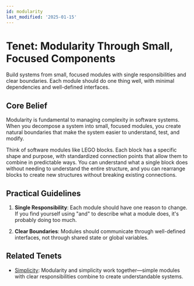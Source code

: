 ```yaml
---
id: modularity
last_modified: '2025-01-15'
---
```


# Tenet: Modularity Through Small, Focused Components

Build systems from small, focused modules with single responsibilities and clear
boundaries. Each module should do one thing well, with minimal dependencies and
well-defined interfaces.

## Core Belief

Modularity is fundamental to managing complexity in software systems. When you
decompose a system into small, focused modules, you create natural boundaries that
make the system easier to understand, test, and modify.

Think of software modules like LEGO blocks. Each block has a specific shape and
purpose, with standardized connection points that allow them to combine in predictable
ways. You can understand what a single block does without needing to understand the
entire structure, and you can rearrange blocks to create new structures without
breaking existing connections.

## Practical Guidelines

1. **Single Responsibility**: Each module should have one reason to change. If you find
   yourself using "and" to describe what a module does, it's probably doing too much.

2. **Clear Boundaries**: Modules should communicate through well-defined interfaces,
   not through shared state or global variables.

## Related Tenets

- [Simplicity](simplicity.md): Modularity and simplicity work together—simple modules
  with clear responsibilities combine to create understandable systems.
